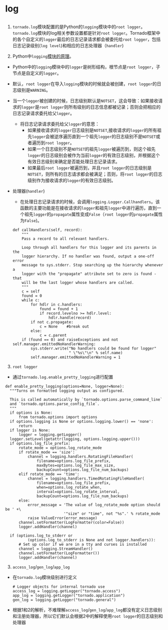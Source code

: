 # log




## 
1. `tornado.log`模块配置的是Python的`logging`模块中的`root logger`。`tornado.log`模块的log相关参数设置都是针对`root logger`。Tornado框架中的各个自定义的`logger`最后的日志记录请求都会被委托给`root logger`，包括日志记录级别(`log level`)和相应的日志处理器（`handler`)

2. Python中`logging`[模块的原理](https://docs.python.org/2/library/logging.html#logging.Logger.setLevel)。
  * Python中的`logging`模块中的`logger`是树形结构，根节点是`root logger`，子节点是自定义的`logger`。
  * 默认，`root logger`在导入`logging`模块的时候就会被创建，`root logger`的日志级别是`WARNING`。
  * 当一个`logger`被创建的时候，日志级别默认是`NOTSET`，这会导致：如果接收请求的`logger`是`root logger`则所有级别的日志信息都被记录；否则会把相应的日志记录请求委托给父`logger`。
    * 将日志记录请求委托给父`logger`的意思：
      * 如果接收请求的`logger`日志级别是`NOTSET`,接收请求的`logger`的所有祖先`logger`会被逆序遍历直到一个祖先`logger`的日志级别不是`NOTSET`或者遍历到`root logger`。
      * 如果一个日志级别不是`NOTSET`的祖先`logger`被遍历到，则这个祖先`logger`的日志级别会被作为当前`logger`的有效日志级别，并根据这个有效日志级别来确定是否能处理日志记录请求。
      * 如果最后`root logger`被遍历到，并且`root logger`的日志级别是`NOTSET`，则所有的日志请求都会被满足；否则，将`root logger`的日志级别作为接收请求的`logger`的有效日志级别。

  * 处理器(`handler`)
    * 在处理日志记录请求的时候，会调用`logging.Logger.Callhandlers`。该函数的主要功能是在接收请求的`logger`和祖先`logger`中进行遍历，直到一个祖先`logger`的`propagate`属性变成`False`（`root logger`的`propagate`属性为`False`)。
    ```
    def callHandlers(self, record):
        """
        Pass a record to all relevant handlers.

        Loop through all handlers for this logger and its parents in the
        logger hierarchy. If no handler was found, output a one-off error
        message to sys.stderr. Stop searching up the hierarchy whenever a
        logger with the "propagate" attribute set to zero is found - that
        will be the last logger whose handlers are called.
        """
        c = self
        found = 0
        while c:
            for hdlr in c.handlers:
                found = found + 1
                if record.levelno >= hdlr.level:
                    hdlr.handle(record)
            if not c.propagate:
                c = None    #break out
            else:
                c = c.parent
        if (found == 0) and raiseExceptions and not self.manager.emittedNoHandlerWarning:
            sys.stderr.write("No handlers could be found for logger"
                             " \"%s\"\n" % self.name)
            self.manager.emittedNoHandlerWarning = 1
    ```

3. `root logger`
  * 通过`tornado.log.enable_pretty_logging`进行配置
  ```
  def enable_pretty_logging(options=None, logger=None):
    """Turns on formatted logging output as configured.

    This is called automatically by `tornado.options.parse_command_line`
    and `tornado.options.parse_config_file`.
    """
    if options is None:
        from tornado.options import options
    if options.logging is None or options.logging.lower() == 'none':
        return
    if logger is None:
        logger = logging.getLogger()
    logger.setLevel(getattr(logging, options.logging.upper()))
    if options.log_file_prefix:
        rotate_mode = options.log_rotate_mode
        if rotate_mode == 'size':
            channel = logging.handlers.RotatingFileHandler(
                filename=options.log_file_prefix,
                maxBytes=options.log_file_max_size,
                backupCount=options.log_file_num_backups)
        elif rotate_mode == 'time':
            channel = logging.handlers.TimedRotatingFileHandler(
                filename=options.log_file_prefix,
                when=options.log_rotate_when,
                interval=options.log_rotate_interval,
                backupCount=options.log_file_num_backups)
        else:
            error_message = 'The value of log_rotate_mode option should be ' +\
                            '"size" or "time", not "%s".' % rotate_mode
            raise ValueError(error_message)
        channel.setFormatter(LogFormatter(color=False))
        logger.addHandler(channel)

    if (options.log_to_stderr or
            (options.log_to_stderr is None and not logger.handlers)):
        # Set up color if we are in a tty and curses is installed
        channel = logging.StreamHandler()
        channel.setFormatter(LogFormatter())
        logger.addHandler(channel)
  ```

3. `access_log`/`gen_log`/`app_log`
  * 在`tornado.log`模块级别进行定义
    ```
    # Logger objects for internal tornado use
    access_log = logging.getLogger("tornado.access")
    app_log = logging.getLogger("tornado.application")
    gen_log = logging.getLogger("tornado.general")

    ```
  * 根据1和2的解析，不难理解`access_log`/`gen_log`/`app_log`都没有定义日志级别和注册处理器，所以它们默认会根据2中的解释使用`root logger`的日志级别和处理器